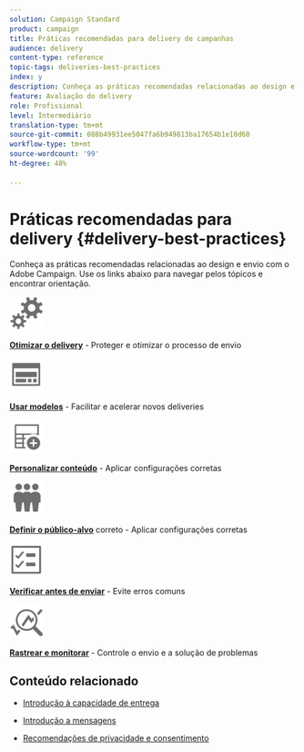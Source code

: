 ```yaml
---
solution: Campaign Standard
product: campaign
title: Práticas recomendadas para delivery de campanhas
audience: delivery
content-type: reference
topic-tags: deliveries-best-practices
index: y
description: Conheça as práticas recomendadas relacionadas ao design e envio com o Adobe Campaign.
feature: Avaliação do delivery
role: Profissional
level: Intermediário
translation-type: tm+mt
source-git-commit: 088b49931ee5047fa6b949813ba17654b1e10d60
workflow-type: tm+mt
source-wordcount: '99'
ht-degree: 48%

---
```



# Práticas recomendadas para delivery {#delivery-best-practices}

Conheça as práticas recomendadas relacionadas ao design e envio com o Adobe Campaign. Use os links abaixo para navegar pelos tópicos e encontrar orientação.

<img src="assets/do-not-localize/optimize.svg"  width="60px">

**[Otimizar o delivery](optimize-delivery.md)**  - Proteger e otimizar o processo de envio

<img src="assets/do-not-localize/design.svg"  width="60px">

**[Usar modelos](use-templates.md)**  - Facilitar e acelerar novos deliveries

<img src="assets/do-not-localize/custom.svg"  width="60px">

**[Personalizar conteúdo](optimize-delivery.md)**  - Aplicar configurações corretas

<img src="assets/do-not-localize/profiles.svg"  width="60px">

**[Definir o público-alvo](define-the-right-audience.md)**  correto - Aplicar configurações corretas

<img src="assets/do-not-localize/start.svg"  width="60px">

**[Verificar antes de enviar](check-before-sending.md)**  - Evite erros comuns

<img src="assets/do-not-localize/troubleshoot.svg"  width="60px">

**[Rastrear e monitorar](track-and-monitor.md)**  - Controle o envio e a solução de problemas

## Conteúdo relacionado

* [Introdução à capacidade de entrega](../../sending/using/about-deliverability.md)

* [Introdução a mensagens](../../channels/using/get-started-communication-channels.md)

* [Recomendações de privacidade e consentimento](../../start/using/privacy.md)
